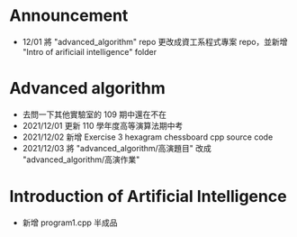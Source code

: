 # Announcement
* 12/01 將 "advanced_algorithm" repo 更改成資工系程式專案 repo，並新增 "Intro of arificiail intelligence" folder

# Advanced algorithm
* 去問一下其他實驗室的 109 期中還在不在
* 2021/12/01 更新 110 學年度高等演算法期中考
* 2021/12/02 新增 Exercise 3 hexagram chessboard cpp source code
* 2021/12/03 將 "advanced_algorithm/高演題目" 改成 "advanced_algorithm/高演作業"

# Introduction of Artificial Intelligence
* 新增 program1.cpp 半成品

